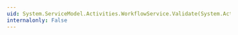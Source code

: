```yaml
---
uid: System.ServiceModel.Activities.WorkflowService.Validate(System.Activities.Validation.ValidationSettings)
internalonly: False
---
```

